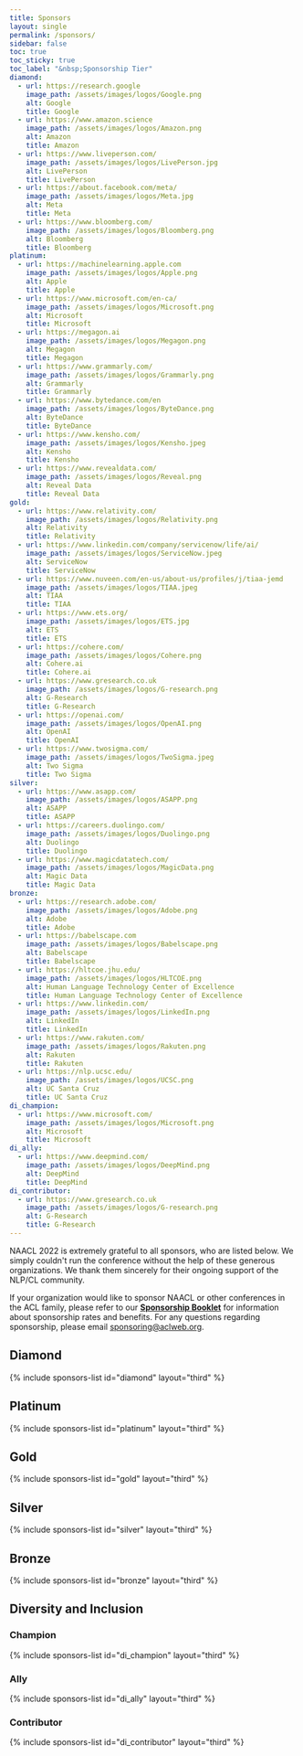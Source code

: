 ```yaml
---
title: Sponsors
layout: single
permalink: /sponsors/
sidebar: false
toc: true
toc_sticky: true
toc_label: "&nbsp;Sponsorship Tier"
diamond:
  - url: https://research.google
    image_path: /assets/images/logos/Google.png
    alt: Google
    title: Google
  - url: https://www.amazon.science
    image_path: /assets/images/logos/Amazon.png
    alt: Amazon
    title: Amazon
  - url: https://www.liveperson.com/
    image_path: /assets/images/logos/LivePerson.jpg
    alt: LivePerson
    title: LivePerson
  - url: https://about.facebook.com/meta/
    image_path: /assets/images/logos/Meta.jpg
    alt: Meta
    title: Meta
  - url: https://www.bloomberg.com/
    image_path: /assets/images/logos/Bloomberg.png
    alt: Bloomberg
    title: Bloomberg
platinum:
  - url: https://machinelearning.apple.com
    image_path: /assets/images/logos/Apple.png
    alt: Apple
    title: Apple
  - url: https://www.microsoft.com/en-ca/
    image_path: /assets/images/logos/Microsoft.png
    alt: Microsoft
    title: Microsoft
  - url: https://megagon.ai
    image_path: /assets/images/logos/Megagon.png
    alt: Megagon
    title: Megagon
  - url: https://www.grammarly.com/
    image_path: /assets/images/logos/Grammarly.png
    alt: Grammarly
    title: Grammarly
  - url: https://www.bytedance.com/en
    image_path: /assets/images/logos/ByteDance.png
    alt: ByteDance
    title: ByteDance
  - url: https://www.kensho.com/
    image_path: /assets/images/logos/Kensho.jpeg
    alt: Kensho
    title: Kensho
  - url: https://www.revealdata.com/
    image_path: /assets/images/logos/Reveal.png
    alt: Reveal Data
    title: Reveal Data
gold:
  - url: https://www.relativity.com/
    image_path: /assets/images/logos/Relativity.png
    alt: Relativity
    title: Relativity
  - url: https://www.linkedin.com/company/servicenow/life/ai/
    image_path: /assets/images/logos/ServiceNow.jpeg
    alt: ServiceNow
    title: ServiceNow
  - url: https://www.nuveen.com/en-us/about-us/profiles/j/tiaa-jemd
    image_path: /assets/images/logos/TIAA.jpeg
    alt: TIAA
    title: TIAA
  - url: https://www.ets.org/
    image_path: /assets/images/logos/ETS.jpg
    alt: ETS
    title: ETS
  - url: https://cohere.com/
    image_path: /assets/images/logos/Cohere.png
    alt: Cohere.ai
    title: Cohere.ai
  - url: https://www.gresearch.co.uk
    image_path: /assets/images/logos/G-research.png
    alt: G-Research
    title: G-Research
  - url: https://openai.com/
    image_path: /assets/images/logos/OpenAI.png
    alt: OpenAI
    title: OpenAI
  - url: https://www.twosigma.com/
    image_path: /assets/images/logos/TwoSigma.jpeg
    alt: Two Sigma
    title: Two Sigma
silver:
  - url: https://www.asapp.com/
    image_path: /assets/images/logos/ASAPP.png
    alt: ASAPP
    title: ASAPP
  - url: https://careers.duolingo.com/
    image_path: /assets/images/logos/Duolingo.png
    alt: Duolingo
    title: Duolingo
  - url: https://www.magicdatatech.com/
    image_path: /assets/images/logos/MagicData.png
    alt: Magic Data
    title: Magic Data
bronze:
  - url: https://research.adobe.com/
    image_path: /assets/images/logos/Adobe.png
    alt: Adobe
    title: Adobe
  - url: https://babelscape.com
    image_path: /assets/images/logos/Babelscape.png
    alt: Babelscape
    title: Babelscape
  - url: https://hltcoe.jhu.edu/
    image_path: /assets/images/logos/HLTCOE.png
    alt: Human Language Technology Center of Excellence
    title: Human Language Technology Center of Excellence
  - url: https://www.linkedin.com/
    image_path: /assets/images/logos/LinkedIn.png
    alt: LinkedIn
    title: LinkedIn
  - url: https://www.rakuten.com/
    image_path: /assets/images/logos/Rakuten.png
    alt: Rakuten
    title: Rakuten
  - url: https://nlp.ucsc.edu/
    image_path: /assets/images/logos/UCSC.png
    alt: UC Santa Cruz
    title: UC Santa Cruz
di_champion:
  - url: https://www.microsoft.com/
    image_path: /assets/images/logos/Microsoft.png
    alt: Microsoft
    title: Microsoft
di_ally:
  - url: https://www.deepmind.com/
    image_path: /assets/images/logos/DeepMind.png
    alt: DeepMind
    title: DeepMind
di_contributor:
  - url: https://www.gresearch.co.uk
    image_path: /assets/images/logos/G-research.png
    alt: G-Research
    title: G-Research
---
```


NAACL 2022 is extremely grateful to all sponsors, who are listed below. We simply couldn't run the conference without the help of these generous organizations. We thank them sincerely for their ongoing support of the NLP/CL community.

If your organization would like to sponsor NAACL or other conferences in the ACL family, 
please refer to our [**Sponsorship Booklet**](/downloads/Sponsorship-2022-booklet.pdf) 
for information about sponsorship rates and benefits. 
For any questions regarding sponsorship, please email [sponsoring@aclweb.org](mailto:sponsoring@aclweb.org ). 

<style>
.sponsors-list { justify-content: flex-start; }
.sponsors-list > a {
  display: flex;
  flex-direction: row;
  justify-content: center;
  background-color: #fff;
  border: 1px solid #d3d3d3;
  border-radius: 5px;
  align-items: center;
  margin: 0.2em;
  padding: 0.5em;
  text-align: center;
}
.sponsors-list a { text-decoration: none; }
.sponsors-list > a > .dummy-padding { margin-top: 100%; }
.sponsors-list > a > img { margin: 0; }
.sponsors-list > a:hover { box-shadow: 0 0 10px #00000044; }
.sponsors-list > a:hover > img { box-shadow: none !important; }
</style>

## Diamond

{% include sponsors-list id="diamond" layout="third" %}

## Platinum

{% include sponsors-list id="platinum" layout="third" %}

## Gold

{% include sponsors-list id="gold" layout="third" %}

## Silver

{% include sponsors-list id="silver" layout="third" %}

## Bronze

{% include sponsors-list id="bronze" layout="third" %}

## Diversity and Inclusion

### Champion

{% include sponsors-list id="di_champion" layout="third" %}

### Ally

{% include sponsors-list id="di_ally" layout="third" %}

### Contributor

{% include sponsors-list id="di_contributor" layout="third" %}

